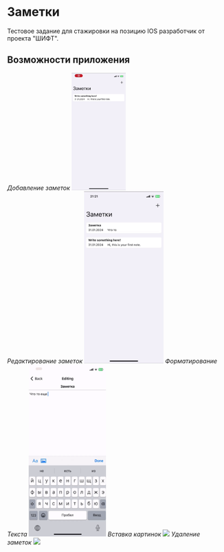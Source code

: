 # Заметки 
Тестовое задание для стажировки на позицию IOS разработчик от проекта "ШИФТ".

## Возможности приложения

*Добавление заметок*
<img src="pictures/1.gif" width="25%" height="auto"> <br />
*Редактирование заметок*
<img src="pictures/2.gif" height=400>
*Форматирование Текста*
<img src="pictures/3.gif" height=400>
*Вставка картинок*
<img src="pictures/4.gif" height=400>
*Удаление заметок*
<img src="pictures/5.gif" height=400>
